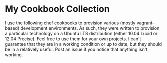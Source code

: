 # My Cookbook Collection

I use the following chef cookbooks to provision various (mostly
vagrant-based) development environments. As such, they were written
to provision a particular technology on a Ubuntu LTS distribution
(either 10.04 Lucid or 12.04 Precise). Feel free to use them for your
own projects. I can't guarantee that they are in a working condition or
up to date, but they should be in a relatively useful. Post an issue if
you notice that anything isn't working.
